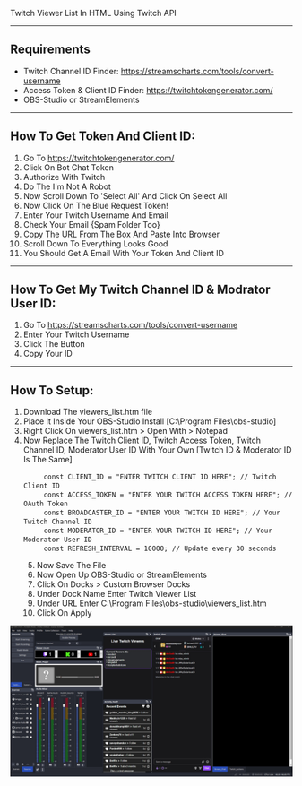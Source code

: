 Twitch Viewer List In HTML Using Twitch API


------------
Requirements
------------
- Twitch Channel ID Finder: https://streamscharts.com/tools/convert-username
- Access Token & Client ID Finder: https://twitchtokengenerator.com/
- OBS-Studio or StreamElements


-------------------------------
How To Get Token And Client ID:
-------------------------------
1) Go To https://twitchtokengenerator.com/
2) Click On Bot Chat Token
3) Authorize With Twitch
4) Do The I'm Not A Robot
5) Now Scroll Down To 'Select All' And Click On Select All
6) Now Click On The Blue Request Token!
7) Enter Your Twitch Username And Email
8) Check Your Email {Spam Folder Too}
9) Copy The URL From The Box And Paste Into Browser
10) Scroll Down To Everything Looks Good
11) You Should Get A Email With Your Token And Client ID


---------------------------------------------------
How To Get My Twitch Channel ID & Modrator User ID:
---------------------------------------------------
1) Go To https://streamscharts.com/tools/convert-username
2) Enter Your Twitch Username
3) Click The Button
4) Copy Your ID



-------------
How To Setup:
-------------
1) Download The viewers_list.htm file
2) Place It Inside Your OBS-Studio Install [C:\Program Files\obs-studio]
3) Right Click On viewers_list.htm > Open With > Notepad
4) Now Replace The Twitch Client ID, Twitch Access Token, Twitch Channel ID, Moderator User ID With Your Own  [Twitch ID & Moderator ID Is The Same]
   ``` 
        const CLIENT_ID = "ENTER TWITCH CLIENT ID HERE"; // Twitch Client ID
        const ACCESS_TOKEN = "ENTER YOUR TWITCH ACCESS TOKEN HERE"; // OAuth Token
        const BROADCASTER_ID = "ENTER YOUR TWITCH ID HERE"; // Your Twitch Channel ID
        const MODERATOR_ID = "ENTER YOUR TWITCH ID HERE"; // Your Moderator User ID
        const REFRESH_INTERVAL = 10000; // Update every 30 seconds
   ```
   5) Now Save The File
   6) Now Open Up OBS-Studio or StreamElements
   7) Click On Docks > Custom Browser Docks
   8) Under Dock Name Enter Twitch Viewer List
   9) Under URL Enter C:\Program Files\obs-studio\viewers_list.htm
   10) Click On Apply



![Test Image 1](https://github.com/MrrZed0/twitch_viewers_list/blob/main/Untitled.jpg?raw=true)
